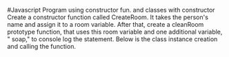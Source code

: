 #Javascript Program using constructor  fun. and classes with constructor
Create a constructor function called CreateRoom. 
 It takes the person's name and assign it to a room variable. 
 After that, create a cleanRoom prototype function, 
 that uses this room variable and one additional variable, " soap," to console log the statement.
  Below is the class instance creation and calling the function.
